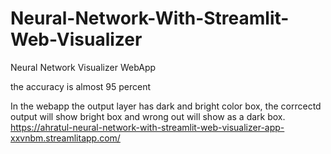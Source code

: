 # Neural-Network-With-Streamlit-Web-Visualizer
Neural Network Visualizer WebApp

the accuracy is almost 95 percent

In the webapp the output layer has dark and bright color box, the corrcectd output will show bright box and wrong out will show as a dark box.
https://ahratul-neural-network-with-streamlit-web-visualizer-app-xxvnbm.streamlitapp.com/
